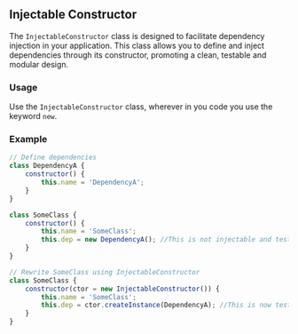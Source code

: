 ## Injectable Constructor

The `InjectableConstructor` class is designed to facilitate dependency injection in your application. This class allows you to define and inject dependencies through its constructor, promoting a clean, testable and modular design.

### Usage

Use the `InjectableConstructor` class, wherever in you code you use the keyword `new`.

### Example
```javascript
// Define dependencies
class DependencyA {
    constructor() {
        this.name = 'DependencyA';
    }
}

class SomeClass {
    constructor() {
        this.name = 'SomeClass';
        this.dep = new DependencyA(); //This is not injectable and testable while writing unit test 
    }
}

// Rewrite SomeClass using InjectableConstructor
class SomeClass {
    constructor(ctor = new InjectableConstructor()) {
        this.name = 'SomeClass';
        this.dep = ctor.createInstance(DependencyA); //This is now testable cause its injected via ctor object which is passed in the constructor 
    }
}

```